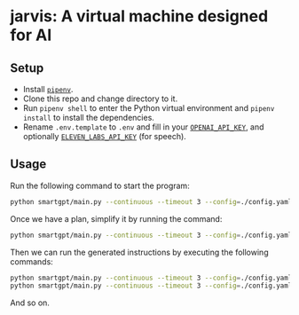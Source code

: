 # jarvis: A virtual machine designed for AI

## Setup

- Install [`pipenv`](https://pypi.org/project/pipenv/).
- Clone this repo and change directory to it.
- Run `pipenv shell` to enter the Python virtual environment and `pipenv install` to install the dependencies.
- Rename `.env.template` to `.env` and fill in your [`OPENAI_API_KEY`](https://platform.openai.com/account/api-keys),
  and optionally [`ELEVEN_LABS_API_KEY`](https://elevenlabs.io) (for speech).

## Usage

Run the following command to start the program:

```bash
python smartgpt/main.py --continuous --timeout 3 --config=./config.yaml --startseq=0 --verbose --replan
```


Once we have a plan, simplify it by running the command:
```bash
python smartgpt/main.py --continuous --timeout 3 --config=./config.yaml --startseq=0 --verbose --replan
```


Then we can run the generated instructions by executing the following commands:
```bash
python smartgpt/main.py --continuous --timeout 3 --config=./config.yaml --startseq=0 --verbose --json=1.json
python smartgpt/main.py --continuous --timeout 3 --config=./config.yaml --startseq=0 --verbose --json=2.json
```


And so on.
